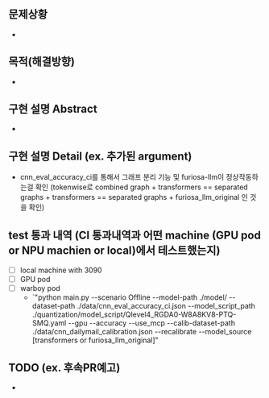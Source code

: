 ## 문제상황
- 

## 목적(해결방향)
- 

## 구현 설명 Abstract
-


## 구현 설명 Detail (ex. 추가된 argument)
- cnn_eval_accuracy_ci를 통해서 그래프 분리 기능 및 furiosa-llm이 정상작동하는걸 확인 (tokenwise로 combined graph + transformers == separated graphs + transformers == separated graphs + furiosa_llm_original 인 것을 확인) 

## test 통과 내역 (CI 통과내역과 어떤 machine (GPU pod or NPU machien or local)에서 테스트했는지)
- [ ] local machine with 3090
- [ ] GPU pod
- [ ] warboy pod
  - `"python main.py --scenario Offline --model-path ./model/ --dataset-path ./data/cnn_eval_accuracy_ci.json --model_script_path ./quantization/model_script/Qlevel4_RGDA0-W8A8KV8-PTQ-SMQ.yaml --gpu --accuracy --use_mcp --calib-dataset-path ./data/cnn_dailymail_calibration.json --recalibrate --model_source [transformers or furiosa_llm_original]"

## TODO (ex. 후속PR예고)
- 

